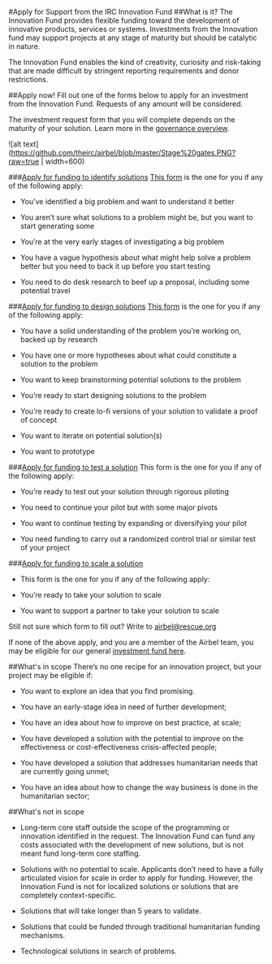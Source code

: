 #Apply for Support from the IRC Innovation Fund
##What is it?
The Innovation Fund provides flexible funding toward the development of innovative products, services or systems. Investments from the Innovation fund may support projects at any stage of maturity but should be catalytic in nature.

The Innovation Fund enables the kind of creativity, curiosity and risk-taking that are made difficult by stringent reporting requirements and donor restrictions.

##Apply now!
Fill out one of the forms below to apply for an investment from the Innovation Fund. Requests of any amount will be considered.

The investment request form that you will complete depends on the maturity of your solution. Learn more in the [governance overview](https://docs.google.com/document/d/1yFEU7u67W0CZdzrsoZXGnfT8qUjsfvzlFrFvjzFWKuQ/edit?usp=sharing).

![alt text](https://github.com/theirc/airbel/blob/master/Stage%20gates.PNG?raw=true | width=600)

###[Apply for funding to identify solutions](https://docs.google.com/forms/d/e/1FAIpQLSfFTOISRfh9T9K-B8fNEqm3wSo6XEd_RTNCj7G9LTYBnszLDw/viewform?usp=sf_link)
[This form](https://docs.google.com/forms/d/e/1FAIpQLSfFTOISRfh9T9K-B8fNEqm3wSo6XEd_RTNCj7G9LTYBnszLDw/viewform?usp=sf_link) is the one for you if any of the following apply:

* You’ve identified a big problem and want to understand it better

* You aren’t sure what solutions to a problem might be, but you want to start generating some 

* You’re at the very early stages of investigating a big problem

* You have a vague hypothesis about what might help solve a problem better but you need to back it up before you start testing

* You need to do desk research to beef up a proposal, including some potential travel

###[Apply for funding to design solutions](https://docs.google.com/forms/d/e/1FAIpQLSeTatNQ3XbaglomB4QRWxPsk9C0H6CZ04piMq2AGQVmLcaQRw/viewform?usp=sf_link)
[This form](https://docs.google.com/forms/d/e/1FAIpQLSeTatNQ3XbaglomB4QRWxPsk9C0H6CZ04piMq2AGQVmLcaQRw/viewform?usp=sf_link) is the one for you if any of the following apply:

* You have a solid understanding of the problem you’re working on, backed up by research

* You have one or more hypotheses about what could constitute a solution to the problem

* You want to keep brainstorming potential solutions to the problem

* You’re ready to start designing solutions to the problem

* You’re ready to create lo-fi versions of your solution to validate a proof of concept

* You want to iterate on potential solution(s)

* You want to prototype

###[Apply for funding to test a solution](https://goo.gl/forms/3f7SyMMV7eWAa9fC3)
This form is the one for you if any of the following apply:

* You’re ready to test out your solution through rigorous piloting

* You need to continue your pilot but with some major pivots

* You want to continue testing by expanding or diversifying your pilot

* You need funding to carry out a randomized control trial or similar test of your project

###[Apply for funding to scale a solution](https://goo.gl/forms/UooPh6jzblcFu4NG3)

* This form is the one for you if any of the following apply:

* You’re ready to take your solution to scale

* You want to support a partner to take your solution to scale

Still not sure which form to fill out? Write to [airbel@rescue.org](mailto:airbel@rescue.org)

If none of the above apply, and you are a member of the Airbel team, you may be eligible for our general [investment fund here](https://docs.google.com/document/d/1k2YEdWixylbz_ogLvSfd8k6e7VsL1615g86pKYcLzSY/edit?usp=sharing).

##What's in scope
There’s no one recipe for an innovation project, but your project may be eligible if:

* You want to explore an idea that you find promising.

* You have an early-stage idea in need of further development;

* You have an idea about how to improve on best practice, at scale;

* You have developed a solution with the potential to improve on the effectiveness or cost-effectiveness crisis-affected people;

* You have developed a solution that addresses humanitarian needs that are currently going unmet;

* You have an idea about how to change the way business is done in the humanitarian sector;

##What's not in scope
* Long-term core staff outside the scope of the programming or innovation identified in the request. The Innovation Fund can fund any costs associated with the development of new solutions, but is not meant fund long-term core staffing. 

* Solutions with no potential to scale. Applicants don’t need to have a fully articulated vision for scale in order to apply for funding. However, the Innovation Fund is not for localized solutions or solutions that are completely context-specific. 

* Solutions that will take longer than 5 years to validate.

* Solutions that could be funded through traditional humanitarian funding mechanisms.

* Technological solutions in search of problems.

